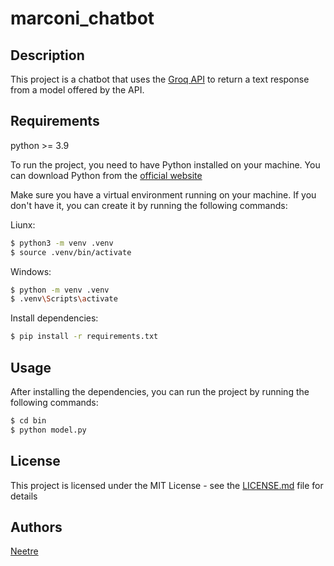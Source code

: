 # marconi_chatbot

## Description

This project is a chatbot that uses the [Groq API](https://groq.com) to return a text response from a model offered by the API.

## Requirements

python >= 3.9

To run the project, you need to have Python installed on your machine. You can download Python from the [official website](https://www.python.org/downloads/)

Make sure you have a virtual environment running on your machine. If you don't have it, you can create it by running the following commands:

Liunx:
```bash
$ python3 -m venv .venv
$ source .venv/bin/activate
```

Windows:
```bash
$ python -m venv .venv
$ .venv\Scripts\activate
```

Install dependencies:
```bash
$ pip install -r requirements.txt
```

## Usage

After installing the dependencies, you can run the project by running the following commands:
```bash
$ cd bin
$ python model.py
```


## License

This project is licensed under the MIT License - see the [LICENSE.md](LICENSE.md) file for details

## Authors

[Neetre](https://github.com/Neetre)
